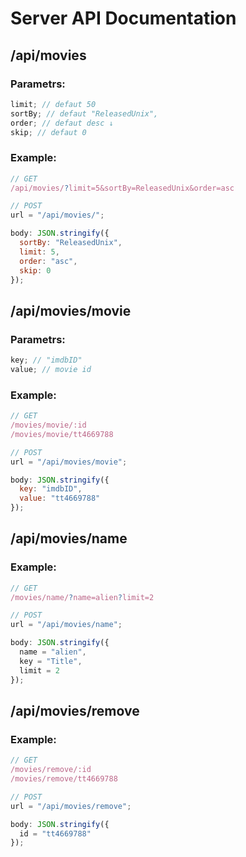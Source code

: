 # Server API Documentation

## /api/movies

### Parametrs:

```javascript
limit; // defaut 50
sortBy; // defaut "ReleasedUnix",
order; // defaut desc ↓
skip; // defaut 0
```

### Example:

```javascript
// GET
/api/movies/?limit=5&sortBy=ReleasedUnix&order=asc
```

```javascript
// POST
url = "/api/movies/";

body: JSON.stringify({
  sortBy: "ReleasedUnix",
  limit: 5,
  order: "asc",
  skip: 0
});
```

## /api/movies/movie

### Parametrs:

```javascript
key; // "imdbID"
value; // movie id
```

### Example:

```javascript
// GET
/movies/movie/:id
/movies/movie/tt4669788
```

```javascript
// POST
url = "/api/movies/movie";

body: JSON.stringify({
  key: "imdbID",
  value: "tt4669788"
});
```

## /api/movies/name

### Example:

```javascript
// GET
/movies/name/?name=alien?limit=2
```

```javascript
// POST
url = "/api/movies/name";

body: JSON.stringify({
  name = "alien",
  key = "Title",
  limit = 2
});
```

## /api/movies/remove

### Example:

```javascript
// GET
/movies/remove/:id
/movies/remove/tt4669788
```

```javascript
// POST
url = "/api/movies/remove";

body: JSON.stringify({
  id = "tt4669788"
});
```
